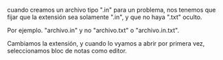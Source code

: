 cuando creamos un archivo tipo ".in" para un problema, nos tenemos que fijar que la extensión sea solamente ".in", y que no haya ".txt" oculto.

Por ejemplo. "archivo.in" y no "archivo.txt" o "archivo.in.txt".

Cambiamos la extensión, y cuando lo vyamos a abrir por primera vez, seleccionamos bloc de notas como editor.